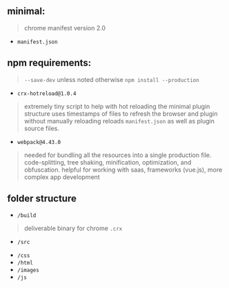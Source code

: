 ## minimal:
> chrome manifest version 2.0

- `manifest.json`


## npm requirements:
> `--save-dev` unless noted otherwise
> `npm install --production`

- `crx-hotreload@1.0.4`
> extremely tiny script to help with hot reloading the minimal plugin structure
> uses timestamps of files to refresh the browser and plugin without manually reloading
> reloads `manifest.json` as well as plugin source files.

- `webpack@4.43.0`
> needed for bundling all the resources into a single production file.
> code-splitting, tree shaking, minification, optimization, and obfuscation.
> helpful for working with saas, frameworks (vue.js), more complex app development




## folder structure
* `/build`
> deliverable binary for chrome `.crx`

* `/src`
 - `/css`
 - `/html`
 - `/images`
 - `/js`
